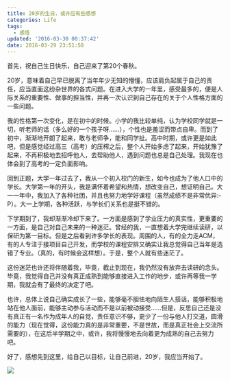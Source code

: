 ```yaml
---
title: 20岁的生日，或许应有些感想
categories: Life
tags:
  - 感悟
updated: '2016-03-30 00:37:42'
date: 2016-03-29 23:51:58
---
```


首先，祝自己生日快乐，自己迎来了第20个春秋。

20岁，意味着自己早已脱离了当年年少无知的懵懂，应该肩负起属于自己的责任，应当直面这纷杂世界的各式问题。在进入大学的一年里，感受最多的，便是人际关系的重要性、做事的担当性，并再一次认识到自己存在的关于个人性格方面的一些问题。

我的性格第一次变化，是在初中的时候。小学的我比较单纯，认为学校同学就是一切，听老师的话（多么好的一个孩子呀……），个性也是羞涩而带点自卑。而到了初中，渐渐地开朗了起来，敢与老师争，能和同学扯。高中时期，或许更是如此吧，但是感觉经过高三（高考）的压榨之后，整个人开始多虑了起来，开始犹豫了起来，不再积极地去招呼他人，去帮助他人，遇到问题也总是自己处理。我现在也体会到了高考的一定负面影响。

回到正题，大学一年过去了，我从一个初入校门的新生，如今也成为了他人口中的学长。大学第一年的开头，我是满怀着希望和热情，想改变自己，想证明自己。大一一年中，我加入了各种社团，并且也努力地学好课程（虽然成绩不是非常优异:-P）。大一上学期，各种活跃，与学长们关系也是挺不错的。

下学期到了，我却渐渐冷却下来了。一方面是感到了学业压力的真实性，更重要的一方面，是自己对自己未来的一种迷茫。曾经的我，一直想着大学完继续读研，以保研为第一目标。但是之后看到许多学长的表现。周围的人，有的全力走ACM，有的人专注于接项目自己开发，而学校的课程安排又确实让我总觉得自己当年是选错了专业。（真的，有时候会这样想）。于是，整个人就有些迷茫了。

这份迷茫也许还将伴随着我，毕竟，截止到现在，我仍然没有放弃去读研的念头。毕竟，我觉得自己并没有真正成熟到能够直接进入工作的地步，或许再等我一学期，我就会有了最终的决定了吧。

也许，总体上说自己确实成长了一些，能够毫不胆怯地向陌生人搭话，能够积极地站在他人面前，能够主动参与活动而不是以前被动接受……但是，反思自己还是没有真正有一名作为成年人的自觉，责任意识不够，更少了一份与他人打交道，圆滑的能力（现在觉得，这份能力真的是非常重要，不是世故，而是真正社会上交流所需要的），在这后半学期之中，或许，我将慢慢地去向着更为成熟的自己去努力吧。

好了，感想先到这里，给自己以目标，让自己前进，20岁，我应当开始了。

![](http://dreampiggy-image.test.upcdn.net/image/e/6a/4314fc89c9ec5554d88cb9526a533.jpg)